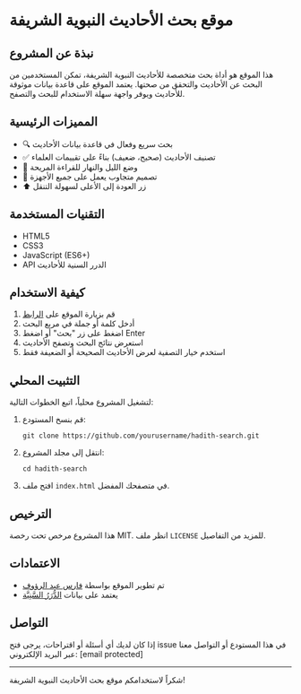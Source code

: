 # موقع بحث الأحاديث النبوية الشريفة

## نبذة عن المشروع

هذا الموقع هو أداة بحث متخصصة للأحاديث النبوية الشريفة، تمكن المستخدمين من البحث عن الأحاديث والتحقق من صحتها. يعتمد الموقع على قاعدة بيانات موثوقة للأحاديث ويوفر واجهة سهلة الاستخدام للبحث والتصفح.

## المميزات الرئيسية

- 🔍 بحث سريع وفعال في قاعدة بيانات الأحاديث
- ✅ تصنيف الأحاديث (صحيح، ضعيف) بناءً على تقييمات العلماء
- 🌙 وضع الليل والنهار للقراءة المريحة
- 📱 تصميم متجاوب يعمل على جميع الأجهزة
- ⬆️ زر العودة إلى الأعلى لسهولة التنقل

## التقنيات المستخدمة

- HTML5
- CSS3
- JavaScript (ES6+)
- API الدرر السنية للأحاديث

## كيفية الاستخدام

1. قم بزيارة الموقع على [الرابط](https://search-hadith.vercel.app/)
2. أدخل كلمة أو جملة في مربع البحث
3. اضغط على زر &quot;بحث&quot; أو اضغط Enter
4. استعرض نتائج البحث وتصفح الأحاديث
5. استخدم خيار التصفية لعرض الأحاديث الصحيحة أو الضعيفة فقط

## التثبيت المحلي

لتشغيل المشروع محلياً، اتبع الخطوات التالية:

1. قم بنسخ المستودع:
   ```
   git clone https://github.com/yourusername/hadith-search.git
   ```

2. انتقل إلى مجلد المشروع:
   ```
   cd hadith-search
   ```

3. افتح ملف `index.html` في متصفحك المفضل.

## الترخيص

هذا المشروع مرخص تحت رخصة MIT. انظر ملف `LICENSE` للمزيد من التفاصيل.

## الاعتمادات

- تم تطوير الموقع بواسطة [فارس عبد الرؤوف](https://github.com/farsabdraouf)
- يعتمد على بيانات [الدُّرَرُ السَّنِيَّة](https://dorar.net/)

## التواصل

إذا كان لديك أي أسئلة أو اقتراحات، يرجى فتح issue في هذا المستودع أو التواصل معنا عبر البريد الإلكتروني: <span class="__cf_email__" data-cfemail="701508111d001c1530151d11191c5e131f1d">[email&#160;protected]</span>

---

شكراً لاستخدامكم موقع بحث الأحاديث النبوية الشريفة!
